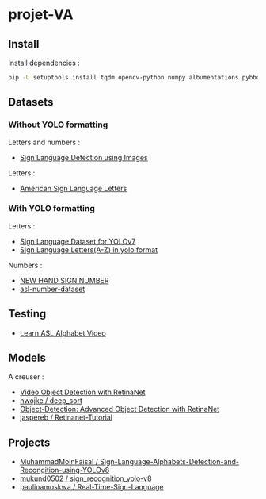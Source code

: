# projet-VA

## Install

Install dependencies :

```bash
pip -U setuptools install tqdm opencv-python numpy albumentations pybboxes
```

## Datasets

### Without YOLO formatting

Letters and numbers :

- [Sign Language Detection using Images](https://www.kaggle.com/datasets/harshvardhan21/sign-language-detection-using-images)

Letters :

- [American Sign Language Letters](https://www.kaggle.com/datasets/ammarnassanalhajali/american-sign-language-letters)

### With YOLO formatting

Letters :

- [Sign Language Dataset for YOLOv7](https://www.kaggle.com/datasets/daskoushik/sign-language-dataset-for-yolov7)
- [Sign Language Letters(A-Z) in yolo format](https://www.kaggle.com/datasets/hydracsnova/sign-language-lettersa-z-in-format)

Numbers :

- [NEW HAND SIGN NUMBER](https://www.kaggle.com/datasets/python2022fabhost/new-hand-sign-number)
- [asl-number-dataset](https://www.kaggle.com/datasets/python2022fabhost/aslnumberdataset)

## Testing

- [Learn ASL Alphabet Video](https://www.youtube.com/watch?v=6_gXiBe9y9A)

## Models

A creuser :

- [Video Object Detection with RetinaNet](https://freedium.cfd/https://medium.com/@findalexli/object-detection-object-detection-is-an-important-task-in-the-field-of-computer-vision-research-63fdcc006fb1)
- [nwojke / deep_sort](https://github.com/nwojke/deep_sort)
- [Object-Detection: Advanced Object Detection with RetinaNet](https://medium.com/@vipas.ai/object-detection-advanced-object-detection-with-retinanet-a326c92a2e34)
- [jaspereb / Retinanet-Tutorial](https://github.com/jaspereb/Retinanet-Tutorial)

## Projects 

- [MuhammadMoinFaisal / Sign-Language-Alphabets-Detection-and-Recongition-using-YOLOv8](https://github.com/MuhammadMoinFaisal/Sign-Language-Alphabets-Detection-and-Recongition-using-YOLOv8?tab=readme-ov-file)
- [mukund0502 / sign_recognition_yolo-v8](https://github.com/mukund0502/sign_recognition_yolo-v8/tree/main)
- [paulinamoskwa / Real-Time-Sign-Language](https://github.com/paulinamoskwa/Real-Time-Sign-Language?tab=readme-ov-file)